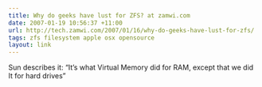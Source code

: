 ```yaml
---
title: Why do geeks have lust for ZFS? at zamwi.com
date: 2007-01-19 10:56:37 +11:00
url: http://tech.zamwi.com/2007/01/16/why-do-geeks-have-lust-for-zfs/
tags: zfs filesystem apple osx opensource
layout: link
---
```

Sun describes it: “It’s what Virtual Memory did for RAM, except that we did It for hard drives”
